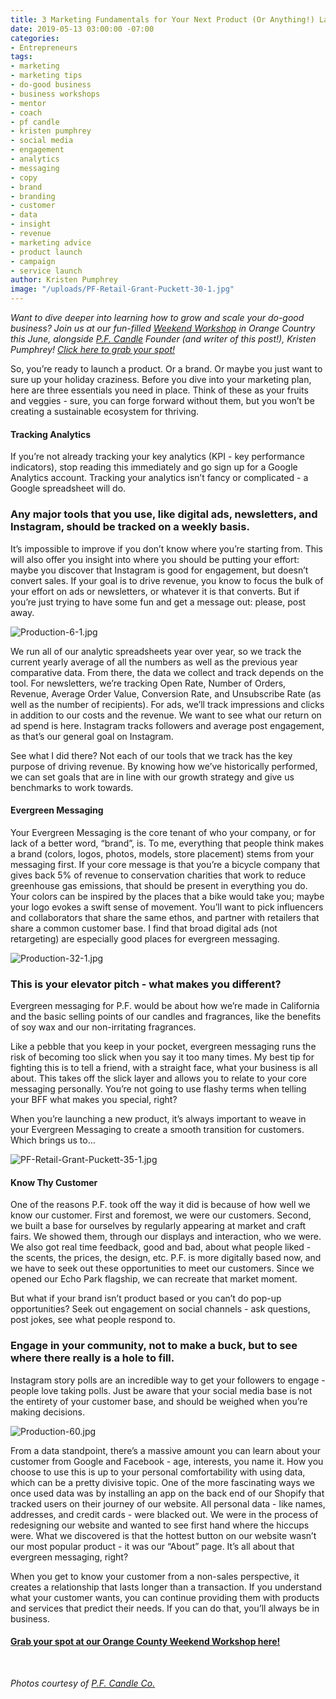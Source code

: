 ```yaml
---
title: 3 Marketing Fundamentals for Your Next Product (Or Anything!) Launch
date: 2019-05-13 03:00:00 -07:00
categories:
- Entrepreneurs
tags:
- marketing
- marketing tips
- do-good business
- business workshops
- mentor
- coach
- pf candle
- kristen pumphrey
- social media
- engagement
- analytics
- messaging
- copy
- brand
- branding
- customer
- data
- insight
- revenue
- marketing advice
- product launch
- campaign
- service launch
author: Kristen Pumphrey
image: "/uploads/PF-Retail-Grant-Puckett-30-1.jpg"
---
```


_Want to dive deeper into learning how to grow and scale your do-good business? Join us at our fun-filled [Weekend Workshop](https://www.universe.com/events/weekend-workshop-tickets-fullerton-WKN270) in Orange Country this June, alongside [P.F. Candle](https://pfcandleco.com/) Founder (and writer of this post!), Kristen Pumphrey! [Click here to grab your spot!](https://www.universe.com/events/weekend-workshop-tickets-fullerton-WKN270)_

So, you’re ready to launch a product. Or a brand. Or maybe you just want to sure up your holiday craziness. Before you dive into your marketing plan, here are three essentials you need in place. Think of these as your fruits and veggies - sure, you can forge forward without them, but you won’t be creating a sustainable ecosystem for thriving.

#### Tracking Analytics

If you’re not already tracking your key analytics (KPI - key performance indicators), stop reading this immediately and go sign up for a Google Analytics account. Tracking your analytics isn’t fancy or complicated - a Google spreadsheet will do. 

### Any major tools that you use, like digital ads, newsletters, and Instagram, should be tracked on a weekly basis. 

It’s impossible to improve if you don’t know where you’re starting from. This will also offer you insight into where you should be putting your effort: maybe you discover that Instagram is good for engagement, but doesn’t convert sales. If your goal is to drive revenue, you know to focus the bulk of your effort on ads or newsletters, or whatever it is that converts. But if you’re just trying to have some fun and get a message out: please, post away.

![Production-6-1.jpg](/uploads/Production-6-1.jpg)

We run all of our analytic spreadsheets year over year, so we track the current yearly average of all the numbers as well as the previous year comparative data. From there, the data we collect and track depends on the tool. For newsletters, we’re tracking Open Rate, Number of Orders, Revenue, Average Order Value, Conversion Rate, and Unsubscribe Rate (as well as the number of recipients). For ads, we’ll track impressions and clicks in addition to our costs and the revenue. We want to see what our return on ad spend is here. Instagram tracks followers and average post engagement, as that’s our general goal on Instagram.

See what I did there? Not each of our tools that we track has the key purpose of driving revenue. By knowing how we’ve historically performed, we can set goals that are in line with our growth strategy and give us benchmarks to work towards.

#### Evergreen Messaging

Your Evergreen Messaging is the core tenant of who your company, or for lack of a better word, “brand”, is. To me, everything that people think makes a brand (colors, logos, photos, models, store placement) stems from your messaging first. If your core message is that you’re a bicycle company that gives back 5% of revenue to conservation charities that work to reduce greenhouse gas emissions, that should be present in everything you do. Your colors can be inspired by the places that a bike would take you; maybe your logo evokes a swift sense of movement. You’ll want to pick influencers and collaborators that share the same ethos, and partner with retailers that share a common customer base. I find that broad digital ads (not retargeting) are especially good places for evergreen messaging. 

![Production-32-1.jpg](/uploads/Production-32-1.jpg)

### This is your elevator pitch - what makes you different?

Evergreen messaging for P.F. would be about how we’re made in California and the basic selling points of our candles and fragrances, like the benefits of soy wax and our non-irritating fragrances.

Like a pebble that you keep in your pocket, evergreen messaging runs the risk of becoming too slick when you say it too many times. My best tip for fighting this is to tell a friend, with a straight face, what your business is all about. This takes off the slick layer and allows you to relate to your core messaging personally. You’re not going to use flashy terms when telling your BFF what makes you special, right?

When you’re launching a new product, it’s always important to weave in your Evergreen Messaging to create a smooth transition for customers. Which brings us to…

![PF-Retail-Grant-Puckett-35-1.jpg](/uploads/PF-Retail-Grant-Puckett-35-1.jpg)

#### Know Thy Customer

One of the reasons P.F. took off the way it did is because of how well we know our customer. First and foremost, we were our customers. Second, we built a base for ourselves by regularly appearing at market and craft fairs. We showed them, through our displays and interaction, who we were. We also got real time feedback, good and bad, about what people liked - the scents, the prices, the design, etc. P.F. is more digitally based now, and we have to seek out these opportunities to meet our customers. Since we opened our Echo Park flagship, we can recreate that market moment. 

But what if your brand isn’t product based or you can’t do pop-up opportunities? Seek out engagement on social channels - ask questions, post jokes, see what people respond to. 

### Engage in your community, not to make a buck, but to see where there really is a hole to fill. 

Instagram story polls are an incredible way to get your followers to engage - people love taking polls. Just be aware that your social media base is not the entirety of your customer base, and should be weighed when you’re making decisions.

![Production-60.jpg](/uploads/Production-60.jpg)

From a data standpoint, there’s a massive amount you can learn about your customer from Google and Facebook - age, interests, you name it. How you choose to use this is up to your personal comfortability with using data, which can be a pretty divisive topic. One of the more fascinating ways we once used data was by installing an app on the back end of our Shopify that tracked users on their journey of our website. All personal data - like names, addresses, and credit cards - were blacked out. We were in the process of redesigning our website and wanted to see first hand where the hiccups were. What we discovered is that the hottest button on our website wasn’t our most popular product - it was our “About” page. It’s all about that evergreen messaging, right?

When you get to know your customer from a non-sales perspective, it creates a relationship that lasts longer than a transaction. If you understand what your customer wants, you can continue providing them with products and services that predict their needs. If you can do that, you’ll always be in business.

#### [Grab your spot at our Orange County Weekend Workshop here!](https://www.universe.com/events/weekend-workshop-tickets-fullerton-WKN270)

<br>

_Photos courtesy of [P.F. Candle Co.](https://pfcandleco.com/)_
